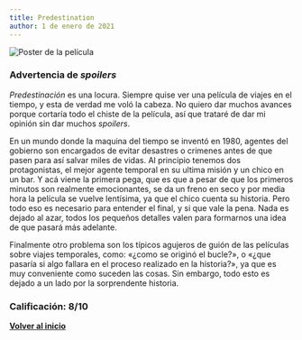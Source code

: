 ```yaml
---
title: Predestination
author: 1 de enero de 2021
---
```


![](../img/predestination.webp "Poster de la película")

### Advertencia de *spoilers*

*Predestinación* es una locura.
Siempre quise ver una película de viajes en el tiempo, y esta de verdad me voló la cabeza.
No quiero dar muchos avances porque cortaría todo el chiste de la película, así que trataré de dar mi opinión sin dar muchos *spoilers*.

En un mundo donde la maquina del tiempo se inventó en 1980, agentes del gobierno son encargados de evitar desastres o crimenes antes de que pasen para así salvar miles de vidas.
Al principio tenemos dos protagonistas, el mejor agente temporal en su ultima misión y un chico en un bar.
Y acá viene la primera pega, que es que a pesar de que los primeros minutos son realmente emocionantes, se da un freno en seco y por media hora la película se vuelve lentísima, ya que el chico cuenta su historia.
Pero todo eso es necesario para entender el final, y si que vale la pena.
Nada es dejado al azar, todos los pequeños detalles valen para formarnos una idea de que pasará más adelante.

Finalmente otro problema son los típicos agujeros de guión de las películas sobre viajes temporales, como: «¿como se originó el bucle?», o «¿que pasaría si algo fallara en el proceso realizado en la historia?», ya que es muy conveniente como suceden las cosas. Sin embargo, todo esto es dejado a un lado por la sorprendente historia.

### Calificación: 8/10

[**Volver al inicio**](../index.html)
